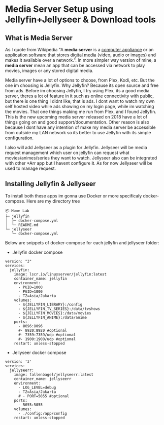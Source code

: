 
# Media Server Setup using **Jellyfin**+**Jellyseer** & Download tools

## What is Media Server

As I quote from Wikipedia "A **media server** is a [computer appliance](https://en.wikipedia.org/wiki/Computer_appliance "Computer appliance") or an [application software](https://en.wikipedia.org/wiki/Application_software "Application software") that stores [digital media](https://en.wikipedia.org/wiki/Digital_media "Digital media") (video, audio or images) and makes it available over a network.". In more simpler way version of mine, a **media server** mean an app that can be accessed via network to play movies, images or any stored digital media.

Media server have a lot of options to choose, from Plex, Kodi, etc. But the one im choosing is Jellyfin. Why Jellyfin? Because its open source and free from ads. Before im choosing Jellyfin, I try using Plex, its a good media server, theres a lot of feature in it such as online connectivity with public, but there is one thing I didnt like, that is ads. I dont want to watch my own self hosted video while ads showing on my login page, while im watching the movies. That one things making me run from Plex, and I found Jellyfin. This is the new upcoming media server released on 2018 have a lot of things going on and good support/documentation. Other reason is also because I dont have any intention of make my media server be accessible from outside my LAN network so its better to use Jellyfin with its simple configuration.

I also will add Jellyseer as a plugin for Jellyfin. Jellyseer will be media request management which user on jellyfin can request what movies/animes/series they want to watch. Jellyseer also can be integrated with other \*Arr app but I havent configure it. As for now Jellyseer will be used to manage request.

## Installing Jellyfin & Jellyseer

To install both these apps im gonna use Docker or more specificaly docker-compose. Here are my directory tree

```
📦 Home Lab
├─ jellyfin
│  ├─ docker-compose.yml
│  └─ README.md
└─ jellyseer
   └─ docker-compose.yml
```

Below are snippets of docker-compose for each jellyfin and jellyseer folder:

- Jellyfin docker compose

```
version: "3"
services:
  jellyfin:
    image: lscr.io/linuxserver/jellyfin:latest
    container_name: jellyfin
    environment:
      - PUID=1000
      - PGID=1000
      - TZ=Asia/Jakarta
    volumes:
      - ${JELLYFIN_LIBRARY}:/config
      - ${JELLYFIN_TV_SERIES}:/data/tvshows
      - ${JELLYFIN_MOVIES}:/data/movies
      - ${JELLYFIN_ANIME}:/data/anime
    ports:
      - 8096:8096
      #- 8920:8920 #optional
      #- 7359:7359/udp #optional
      #- 1900:1900/udp #optional
    restart: unless-stopped

```

- Jellyseer docker compose

```
version: '3'
services:
  jellyseerr:
    image: fallenbagel/jellyseerr:latest
    container_name: jellyseerr
    environment:
      - LOG_LEVEL=debug
      - TZ=Asia/Jakarta
      # - PORT=5055 #optional
    ports:
      - 5055:5055
    volumes:
      - ./config:/app/config
    restart: unless-stopped
```